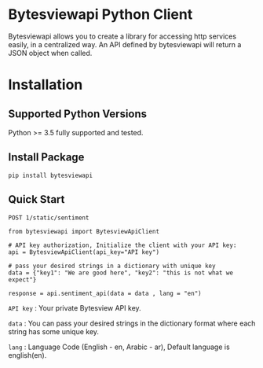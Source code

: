 # Bytesviewapi Python Client
Bytesviewapi allows you to create a library for accessing http services easily, in a centralized way. An API defined by bytesviewapi will return a JSON object when called.

# Installation

## Supported Python Versions
Python >= 3.5 fully supported and tested.

## Install Package
```
pip install bytesviewapi
```
## Quick Start

`POST 1/static/sentiment`

```
from bytesviewapi import BytesviewApiClient

# API key authorization, Initialize the client with your API key:
api = BytesviewApiClient(api_key="API key")

# pass your desired strings in a dictionary with unique key
data = {"key1": "We are good here", "key2": "this is not what we expect"}

response = api.sentiment_api(data = data , lang = "en")

```
`API key` : Your private Bytesview API key. 

`data` : You can pass your desired strings in the dictionary format where each string has some unique key. 

`lang` : Language Code (English - en, Arabic - ar), Default language is english(en).
